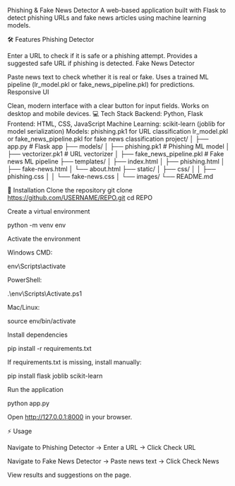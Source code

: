 Phishing & Fake News Detector
A web-based application built with Flask to detect phishing URLs and fake news articles using machine learning models.

🛠 Features
Phishing Detector

Enter a URL to check if it is safe or a phishing attempt.
Provides a suggested safe URL if phishing is detected.
Fake News Detector

Paste news text to check whether it is real or fake.
Uses a trained ML pipeline (lr_model.pkl or fake_news_pipeline.pkl) for predictions.
Responsive UI

Clean, modern interface with a clear button for input fields.
Works on desktop and mobile devices.
💻 Tech Stack
Backend: Python, Flask
Frontend: HTML, CSS, JavaScript
Machine Learning: scikit-learn (joblib for model serialization)
Models:
phishing.pk1 for URL classification
lr_model.pkl or fake_news_pipeline.pkl for fake news classification
project/ │ ├── app.py # Flask app ├── models/ │ ├── phishing.pk1 # Phishing ML model │ ├── vectorizer.pk1 # URL vectorizer │ ├── fake_news_pipeline.pkl # Fake news ML pipeline ├── templates/ │ ├── index.html │ ├── phishing.html │ ├── fake-news.html │ └── about.html ├── static/ │ ├── css/ │ │ ├── phishing.css │ │ └── fake-news.css │ └── images/ └── README.md

🚀 Installation
Clone the repository
git clone https://github.com/USERNAME/REPO.git
cd REPO


Create a virtual environment

python -m venv env


Activate the environment

Windows CMD:

env\Scripts\activate


PowerShell:

.\env\Scripts\Activate.ps1


Mac/Linux:

source env/bin/activate


Install dependencies

pip install -r requirements.txt


If requirements.txt is missing, install manually:

pip install flask joblib scikit-learn


Run the application

python app.py


Open http://127.0.0.1:8000 in your browser.

⚡ Usage

Navigate to Phishing Detector → Enter a URL → Click Check URL

Navigate to Fake News Detector → Paste news text → Click Check News

View results and suggestions on the page.
